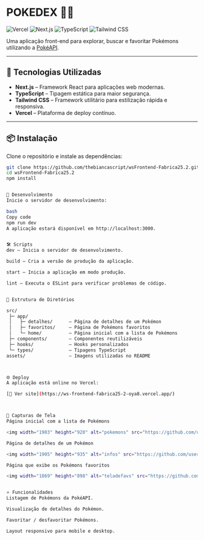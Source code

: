 # **POKEDEX** 🐱‍👤

![Vercel](https://img.shields.io/badge/deploy-vercel-000?style=flat&logo=vercel)
![Next.js](https://img.shields.io/badge/Next.js-000?style=flat&logo=next.js&logoColor=white)
![TypeScript](https://img.shields.io/badge/TypeScript-007ACC?style=flat&logo=typescript&logoColor=white)
![Tailwind CSS](https://img.shields.io/badge/Tailwind%20CSS-06B6D4?style=flat&logo=tailwind-css&logoColor=white)

Uma aplicação front-end para explorar, buscar e favoritar Pokémons utilizando a [PokéAPI](https://pokeapi.co/).

---

## 🚀 Tecnologias Utilizadas

- **Next.js** – Framework React para aplicações web modernas.
- **TypeScript** – Tipagem estática para maior segurança.
- **Tailwind CSS** – Framework utilitário para estilização rápida e responsiva.
- **Vercel** – Plataforma de deploy contínuo.

---

## 📦 Instalação

Clone o repositório e instale as dependências:

```bash
git clone https://github.com/thebiancascript/wsFrontend-Fabrica25.2.git
cd wsFrontend-Fabrica25.2
npm install


🧪 Desenvolvimento
Inicie o servidor de desenvolvimento:

bash
Copy code
npm run dev
A aplicação estará disponível em http://localhost:3000.


🛠️ Scripts
dev – Inicia o servidor de desenvolvimento.

build – Cria a versão de produção da aplicação.

start – Inicia a aplicação em modo produção.

lint – Executa o ESLint para verificar problemas de código.


📄 Estrutura de Diretórios

src/
 ├─ app/
 │   ├─ detalhes/      – Página de detalhes de um Pokémon
 │   ├─ favoritos/     – Página de Pokémons favoritos
 │   └─ home/          – Página inicial com a lista de Pokémons
 ├─ components/        – Componentes reutilizáveis
 ├─ hooks/             – Hooks personalizados
 └─ types/             – Tipagens TypeScript
assets/                – Imagens utilizadas no README



🌐 Deploy
A aplicação está online no Vercel:

[🔗 Ver site](https://ws-frontend-fabrica25-2-oya8.vercel.app/)



📸 Capturas de Tela
Página inicial com a lista de Pokémons

<img width="1903" height="920" alt="pokemons" src="https://github.com/user-attachments/assets/3cd38267-56ce-4cef-990b-71b0e7a7ea8a" />

Página de detalhes de um Pokémon

<img width="1905" height="935" alt="infos" src="https://github.com/user-attachments/assets/1bfa2dcc-2a50-463e-a0f9-9c177ded6511" />

Página que exibe os Pokémons favoritos

<img width="1869" height="898" alt="teladefavs" src="https://github.com/user-attachments/assets/2400f958-adf5-4145-a244-9c1eab2b9d31" />


⭐ Funcionalidades
Listagem de Pokémons da PokéAPI.

Visualização de detalhes do Pokémon.

Favoritar / desfavoritar Pokémons.

Layout responsivo para mobile e desktop.

